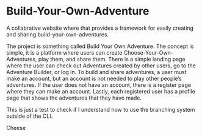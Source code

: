 # Build-Your-Own-Adventure
A collabrative website where that provides a framework for easily creating and sharing build-your-own-adventures. 

The project is something called Build Your Own Adventure. The concept is simple, it is a platform where users can create Choose-Your-Own-Adventures, play them, and share them. There is a simple landing page where the user can check out Adventures created by other users, go to the Adventure Builder, or log in. To build and share adventures, a user must make an account, but an account is not needed to play other people’s adventures. If the user does not have an account, there is a register page where they can make an account. Lastly, each registered user has a profile page that shows the adventures that they have made.


This is just a test to check if I understand how to use the branching system outside of the CLI.

Cheese